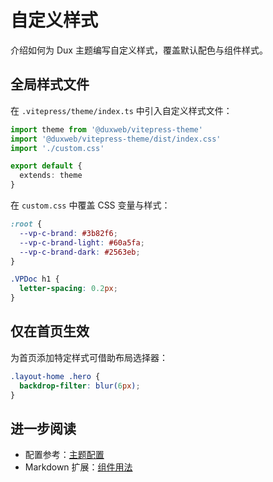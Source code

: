 # 自定义样式

介绍如何为 Dux 主题编写自定义样式，覆盖默认配色与组件样式。

## 全局样式文件

在 `.vitepress/theme/index.ts` 中引入自定义样式文件：

```ts
import theme from '@duxweb/vitepress-theme'
import '@duxweb/vitepress-theme/dist/index.css'
import './custom.css'

export default {
  extends: theme
}
```

在 `custom.css` 中覆盖 CSS 变量与样式：

```css
:root {
  --vp-c-brand: #3b82f6;
  --vp-c-brand-light: #60a5fa;
  --vp-c-brand-dark: #2563eb;
}

.VPDoc h1 {
  letter-spacing: 0.2px;
}
```

## 仅在首页生效

为首页添加特定样式可借助布局选择器：

```css
.layout-home .hero {
  backdrop-filter: blur(6px);
}
```

## 进一步阅读

- 配置参考：[主题配置](../reference/theme-config)
- Markdown 扩展：[组件用法](../reference/components)
